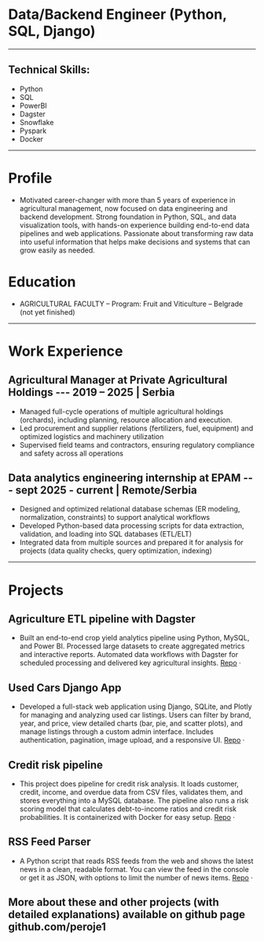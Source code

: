 # Data/Backend Engineer (Python, SQL, Django)

---

## Technical Skills: 
- Python
- SQL
- PowerBI
- Dagster
- Snowflake
- Pyspark
- Docker

---

# Profile 

- Motivated career-changer with more than 5 years of experience in agricultural management, now focused on data engineering and backend development. Strong foundation in Python, SQL, and data visualization tools, with hands-on experience building end-to-end data pipelines and web applications. Passionate about transforming raw data into useful information that helps make decisions and systems that can grow easily as needed. 

# Education

- AGRICULTURAL FACULTY – Program: Fruit and Viticulture  – Belgrade (not yet finished)

---

# Work Experience

## Agricultural Manager at Private Agricultural Holdings ---          2019 – 2025 | Serbia
- Managed full-cycle operations of multiple agricultural holdings (orchards), including planning, resource allocation and execution.
- Led procurement and supplier relations (fertilizers, fuel, equipment) and optimized logistics and machinery utilization
- Supervised field teams and contractors, ensuring regulatory compliance and safety across all operations

## Data analytics engineering internship at EPAM ---             sept 2025 - current | Remote/Serbia
- Designed and optimized relational database schemas (ER modeling, normalization, constraints) to support analytical workflows
- Developed Python-based data processing scripts for data extraction, validation, and loading into SQL databases (ETL/ELT)
- Integrated data from multiple sources and prepared it for analysis for projects (data quality checks, query optimization, indexing)

---

# Projects

## Agriculture ETL pipeline with Dagster
- Built an end-to-end crop yield analytics pipeline using Python, MySQL, and Power BI. Processed large datasets to create aggregated metrics and interactive reports. Automated data workflows with Dagster for scheduled processing and delivered key agricultural insights.
[Repo](https://github.com/peroje1/agriculture-etl-dagster) · 

## Used Cars Django App
- Developed a full-stack web application using Django, SQLite, and Plotly for managing and analyzing used car listings. Users can filter by brand, year, and price, view detailed charts (bar, pie, and scatter plots), and manage listings through a custom admin interface. Includes authentication, pagination, image upload, and a responsive UI.
[Repo](https://github.com/peroje1/used_cars_django_app) · 

## Credit risk pipeline
- This project does pipeline for credit risk analysis. It loads customer, credit, income, and overdue data from CSV files, validates them, and stores everything into a MySQL database. The pipeline also runs a risk scoring model that calculates debt-to-income ratios and credit risk probabilities. It is containerized with Docker for easy setup.
[Repo](https://github.com/peroje1/credit_risk) · 

## RSS Feed Parser
- A Python script that reads RSS feeds from the web and shows the latest news in a clean, readable format. You can view the feed in the console or get it as JSON, with options to limit the number of news items.
[Repo](https://github.com/peroje1/rss-parser-python) · 

## More about these and other projects (with detailed explanations) available on github page github.com/peroje1
